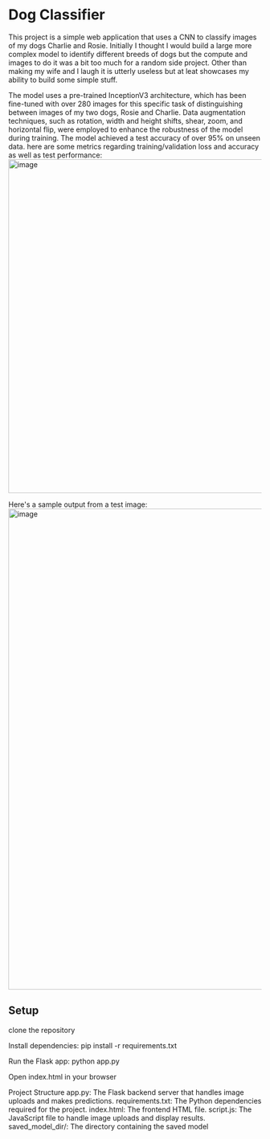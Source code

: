 # Dog Classifier

This project is a simple web application that uses a CNN to classify images of my dogs Charlie and Rosie. 
Initially I thought I would build a large more complex model to identify different breeds of dogs but the compute and images to do it was a bit too much for a random side project. 
Other than making my wife and I laugh it is utterly useless but at leat showcases my ability to build some simple stuff. 

The model uses a pre-trained InceptionV3 architecture, which has been fine-tuned with over 280 images for this specific task of distinguishing between images of my two dogs, Rosie and Charlie. 
Data augmentation techniques, such as rotation, width and height shifts, shear, zoom, and horizontal flip, were employed to enhance the robustness of the model during training. The model achieved a test accuracy of over 95% on unseen data. here are some metrics regarding training/validation loss and accuracy as well as test performance: <img width="665" alt="image" src="https://github.com/gggrecco/CavNet-CNN-for-Dog-Classification-/assets/72873244/11e490f9-00fc-4f9a-9222-bc63dfd166bc">

Here's a sample output from a test image: <img width="958" alt="image" src="https://github.com/gggrecco/CavNet-CNN-for-Dog-Classification-/assets/72873244/78353f21-19d9-431f-a7c0-75c5d96d9c7e">

## Setup
clone the repository

Install dependencies:
pip install -r requirements.txt

Run the Flask app:
python app.py

Open index.html in your browser

Project Structure
app.py: The Flask backend server that handles image uploads and makes predictions.
requirements.txt: The Python dependencies required for the project.
index.html: The frontend HTML file.
script.js: The JavaScript file to handle image uploads and display results.
saved_model_dir/: The directory containing the saved model 

